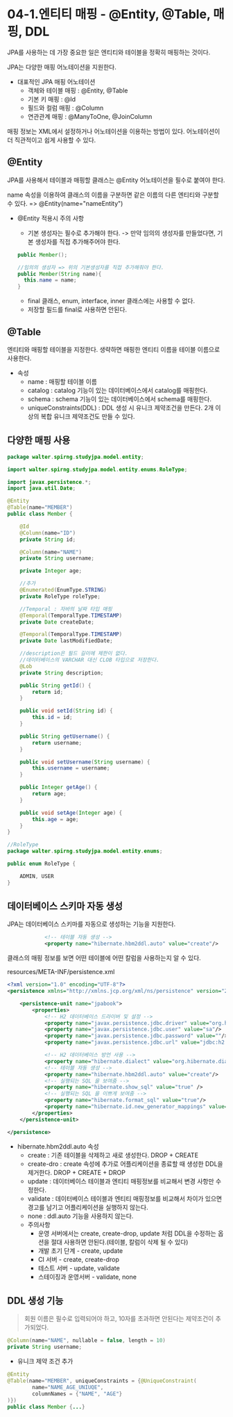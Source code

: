 # 04-1.엔티티 매핑 - @Entity, @Table, 매핑, DDL

JPA를 사용하는 데 가장 중요한 일은 엔티티와 테이블을 정확히 매핑하는 것이다.

JPA는 다양한 매핑 어노테이션을 지원한다.

- 대표적인 JPA 매핑 어노테이션
  - 객체와 테이블 매핑 : @Entity, @Table
  - 기본 키 매핑 : @Id
  - 필드와 컬럼 매핑 : @Column
  - 연관관계 매핑 : @ManyToOne, @JoinColumn

매핑 정보는 XML에서 설정하거나 어노테이션을 이용하는 방법이 있다. 어노테이션이 더 직관적이고 쉽게 사용할 수 있다.

## @Entity

JPA를 사용해서 테이블과 매핑할 클래스는 @Entity 어노테이션을 필수로 붙여야 한다.

name 속성을 이용하여 클래스의 이름을 구분하면 같은 이름의 다른 엔티티와 구분할 수 있다. => @Entity(name="nameEntity")

- @Entity 적용시 주의 사항

  - 기본 생성자는 필수로 추가해야 한다. -> 만약 임의의 생성자를 만들었다면, 기본 생성자를 직접 추가해주어야 한다.

  ```java
  public Member();
  
  //임의의 생성자 => 위의 기본생성자를 직접 추가해줘야 한다.
  public Member(String name){
    this.name = name;
  }
  ```

  - final 클래스, enum, interface, inner 클래스에는 사용할 수 없다.
  - 저장할 필드를 final로 사용하면 안된다.

## @Table

엔티티와 매핑할 테이블을 지정한다. 생략하면 매핑한 엔티티 이름을 테이블 이름으로 사용한다.

- 속성
  - name : 매핑할 테이블 이름
  - catalog : catalog 기능이 있는 데이터베이스에서 catalog를 매핑한다.
  - schema : schema 기능이 있는 데이터베이스에서 schema를 매핑한다.
  - uniqueConstraints(DDL)  : DDL 생성 시 유니크 제약조건을 만든다. 2개 이상의 복합 유니크 제약조건도 만들 수 있다.

## 다양한 매핑 사용

```java
package walter.spirng.studyjpa.model.entity;

import walter.spirng.studyjpa.model.entity.enums.RoleType;

import javax.persistence.*;
import java.util.Date;

@Entity
@Table(name="MEMBER")
public class Member {

    @Id
    @Column(name="ID")
    private String id;

    @Column(name="NAME")
    private String username;

    private Integer age;

    //추가
    @Enumerated(EnumType.STRING)
    private RoleType roleType;

    //Temporal : 자바의 날짜 타입 매핑
    @Temporal(TemporalType.TIMESTAMP)
    private Date createDate;

    @Temporal(TemporalType.TIMESTAMP)
    private Date lastModifiedDate;

    //description은 필드 길이에 제한이 없다.
    //데이터베이스의 VARCHAR 대신 CLOB 타입으로 저장한다.
    @Lob
    private String description;

    public String getId() {
        return id;
    }

    public void setId(String id) {
        this.id = id;
    }

    public String getUsername() {
        return username;
    }

    public void setUsername(String username) {
        this.username = username;
    }

    public Integer getAge() {
        return age;
    }

    public void setAge(Integer age) {
        this.age = age;
    }
}

//RoleType
package walter.spirng.studyjpa.model.entity.enums;

public enum RoleType {

    ADMIN, USER
}
```

## 데이터베이스 스키마 자동 생성

JPA는 데이터베이스 스키마를 자동으로 생성하는 기능을 지원한다.

```xml
            <!-- 테이블 자동 생성 -->
            <property name="hibernate.hbm2ddl.auto" value="create"/>
```

클래스의 매핑 정보를 보면 어떤 테이블에 어떤 칼럼을 사용하는지 알 수 있다.

resources/META-INF/persistence.xml

```xml
<?xml version="1.0" encoding="UTF-8"?>
<persistence xmlns="http://xmlns.jcp.org/xml/ns/persistence" version="2.1">

    <persistence-unit name="jpabook">
        <properties>
            <!-- H2 데이터베이스 드라이버 및 설정 -->
            <property name="javax.persistence.jdbc.driver" value="org.h2.Driver"/>
            <property name="javax.persistence.jdbc.user" value="sa"/>
            <property name="javax.persistence.jdbc.password" value=""/>
            <property name="javax.persistence.jdbc.url" value="jdbc:h2:tcp://localhost/~/test;MVCC=TRUE"/>

            <!-- H2 데이터베이스 방언 사용 -->
            <property name="hibernate.dialect" value="org.hibernate.dialect.H2Dialect"/>
            <!-- 테이블 자동 생성 -->
            <property name="hibernate.hbm2ddl.auto" value="create"/>
            <!-- 실행되는 SQL 을 보여줌 -->
            <property name="hibernate.show_sql" value="true" />
            <!-- 실행되는 SQL 을 이쁘게 보여줌 -->
            <property name="hibernate.format_sql" value="true"/>
            <property name="hibernate.id.new_generator_mappings" value="true"/>
        </properties>
    </persistence-unit>

</persistence>

```

- hibernate.hbm2ddl.auto 속성
  - create : 기존 테이블을 삭제하고 새로 생성한다. DROP + CREATE
  - create-dro : create 속성에 추가로 어플리케이션을 종료할 때 생성한 DDL을 제거한다. DROP + CREATE + DROP
  - update : 데이터베이스 테이블과 엔티티 매핑정보를 비교해서 변경 사항만 수정한다.
  - validate : 데이터베이스 테이블과 엔티티 매핑정보를 비교해서 차이가 있으면 경고를 남기고 어플리케이션을 실행하지 않는다.
  - none : ddl.auto 기능을 사용하지 않는다.
  - 주의사항
    - 운영 서버에서는 create, create-drop, update 처럼 DDL을 수정하는 옵션을 절대 사용하면 안된다.(테이블, 칼럼이 삭제 될 수 있다)
    - 개발 초기 단계 - create, update
    - CI 서버 - create, create-drop
    - 테스트 서버 - update, validate
    - 스테이징과 운영서버 - validate, none

## DDL 생성 기능

> 회원 이름은 필수로 입력되어야 하고, 10자를 초과하면 안된다는 제약조건이 추가되었다.

```java
@Column(name="NAME", nullable = false, length = 10)
private String username;
```

- 유니크 제약 조건 추가

```java
@Entity
@Table(name="MEMBER", uniqueConstraints = {@UniqueConstraint(
        name="NAME_AGE_UNIUQE",
        columnNames = {"NAME", "AGE"}
)})
public class Member {...}
```

